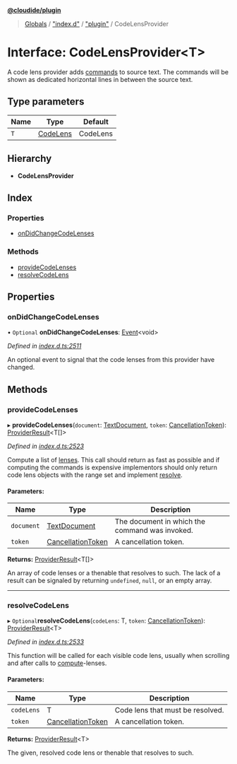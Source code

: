 **[@cloudide/plugin](../README.md)**

> [Globals](../README.md) / ["index.d"](../modules/_index_d_.md) / ["plugin"](../modules/_index_d_._plugin_.md) / CodeLensProvider

# Interface: CodeLensProvider\<T>

A code lens provider adds [commands](#Command) to source text. The commands will be shown
as dedicated horizontal lines in between the source text.

## Type parameters

Name | Type | Default |
------ | ------ | ------ |
`T` | [CodeLens](../classes/_index_d_._plugin_.codelens.md) | CodeLens |

## Hierarchy

* **CodeLensProvider**

## Index

### Properties

* [onDidChangeCodeLenses](_index_d_._plugin_.codelensprovider.md#ondidchangecodelenses)

### Methods

* [provideCodeLenses](_index_d_._plugin_.codelensprovider.md#providecodelenses)
* [resolveCodeLens](_index_d_._plugin_.codelensprovider.md#resolvecodelens)

## Properties

### onDidChangeCodeLenses

• `Optional` **onDidChangeCodeLenses**: [Event](_index_d_._plugin_.event.md)\<void>

*Defined in [index.d.ts:2511](https://github.com/shuyaqian/cloudide-plugin-api/blob/9d985be/index.d.ts#L2511)*

An optional event to signal that the code lenses from this provider have changed.

## Methods

### provideCodeLenses

▸ **provideCodeLenses**(`document`: [TextDocument](_index_d_._plugin_.textdocument.md), `token`: [CancellationToken](_index_d_._plugin_.cancellationtoken.md)): [ProviderResult](../modules/_index_d_._plugin_.md#providerresult)\<T[]>

*Defined in [index.d.ts:2523](https://github.com/shuyaqian/cloudide-plugin-api/blob/9d985be/index.d.ts#L2523)*

Compute a list of [lenses](#CodeLens). This call should return as fast as possible and if
computing the commands is expensive implementors should only return code lens objects with the
range set and implement [resolve](#CodeLensProvider.resolveCodeLens).

#### Parameters:

Name | Type | Description |
------ | ------ | ------ |
`document` | [TextDocument](_index_d_._plugin_.textdocument.md) | The document in which the command was invoked. |
`token` | [CancellationToken](_index_d_._plugin_.cancellationtoken.md) | A cancellation token. |

**Returns:** [ProviderResult](../modules/_index_d_._plugin_.md#providerresult)\<T[]>

An array of code lenses or a thenable that resolves to such. The lack of a result can be
signaled by returning `undefined`, `null`, or an empty array.

___

### resolveCodeLens

▸ `Optional`**resolveCodeLens**(`codeLens`: T, `token`: [CancellationToken](_index_d_._plugin_.cancellationtoken.md)): [ProviderResult](../modules/_index_d_._plugin_.md#providerresult)\<T>

*Defined in [index.d.ts:2533](https://github.com/shuyaqian/cloudide-plugin-api/blob/9d985be/index.d.ts#L2533)*

This function will be called for each visible code lens, usually when scrolling and after
calls to [compute](#CodeLensProvider.provideCodeLenses)-lenses.

#### Parameters:

Name | Type | Description |
------ | ------ | ------ |
`codeLens` | T | Code lens that must be resolved. |
`token` | [CancellationToken](_index_d_._plugin_.cancellationtoken.md) | A cancellation token. |

**Returns:** [ProviderResult](../modules/_index_d_._plugin_.md#providerresult)\<T>

The given, resolved code lens or thenable that resolves to such.

